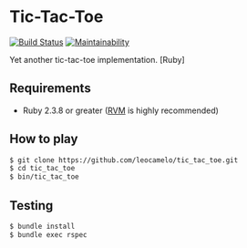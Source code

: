 # Tic-Tac-Toe

[![Build Status](https://travis-ci.org/leocamelo/tic_tac_toe.svg?branch=master)](https://travis-ci.org/leocamelo/tic_tac_toe)
[![Maintainability](https://api.codeclimate.com/v1/badges/b60e45350c4cf2225b26/maintainability)](https://codeclimate.com/github/leocamelo/tic_tac_toe/maintainability)

Yet another tic-tac-toe implementation. [Ruby]

## Requirements

- Ruby 2.3.8 or greater ([RVM](http://rvm.io) is highly recommended)

## How to play

```bash
$ git clone https://github.com/leocamelo/tic_tac_toe.git
$ cd tic_tac_toe
$ bin/tic_tac_toe
```

## Testing

```bash
$ bundle install
$ bundle exec rspec
```
